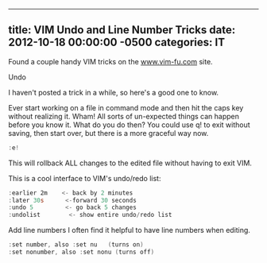 ﻿---

title:  VIM Undo and Line Number Tricks
date:   2012-10-18 00:00:00 -0500
categories: IT
---






Found a couple handy VIM tricks on the www.vim-fu.com site.

Undo

I haven't posted a trick in a while, so here's a good one to know.

Ever start working on a file in command mode and then hit the caps key without realizing it.  Wham! All sorts of un-expected things can happen before you know it.  What do you do then? You could use q! to exit without saving, then start over, but there is a more graceful way now.
```powershell
:e!
```
This will rollback ALL changes to the edited file without having to exit VIM.



This is a cool interface to VIM's undo/redo list:
```powershell
:earlier 2m    <- back by 2 minutes
:later 30s      <-forward 30 seconds
:undo 5         <- go back 5 changes
:undolist        <- show entire undo/redo list
```

Add line numbers
I often find it helpful to have line numbers when editing.
```powershell
:set number, also :set nu   (turns on)
:set nonumber, also :set nonu (turns off)
```


